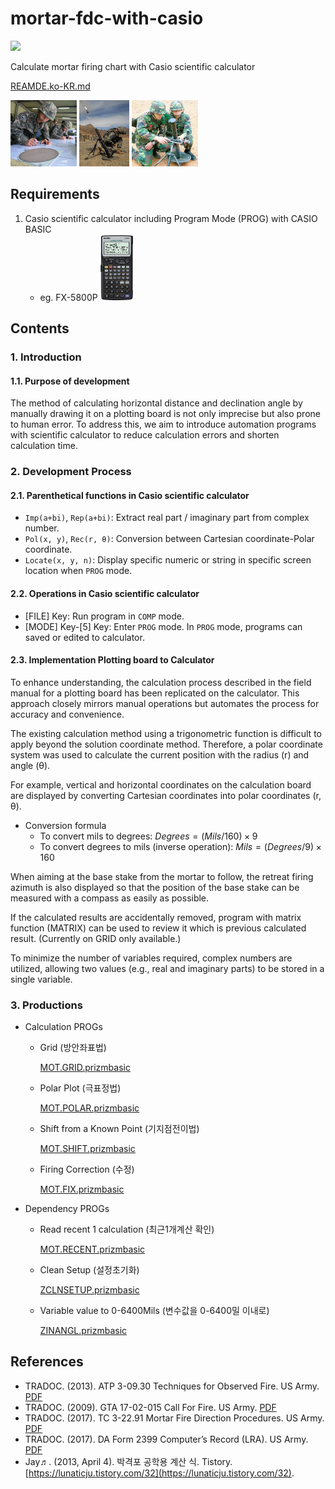 # mortar-fdc-with-casio

<img src="https://img.shields.io/badge/casio_basic-blue?style=for-the-badge&logo=visualbasic&logoColor=ffffff" />

Calculate mortar firing chart with Casio scientific calculator

[REAMDE.ko-KR.md](./README.ko-KR.md)

<p>
    <img height="106" src="./assets/20240214_194740.png" />
    <img height="106" src="./assets/2018121900868_0.jpg" />
    <img height="106" src="./assets/20231021_111008.jpg" />
</p>

## Requirements

1. Casio scientific calculator including Program Mode (PROG) with CASIO BASIC 
   - eg. FX-5800P <img height="106" src="./assets/20240429_082707.jpg" />

## Contents

### 1. Introduction

   #### 1.1. Purpose of development

   The method of calculating horizontal distance and declination angle by manually drawing it on a plotting board is not only imprecise but also prone to human error. To address this, we aim to introduce automation programs with scientific calculator to reduce calculation errors and shorten calculation time.

### 2. Development Process

   #### 2.1. Parenthetical functions in Casio scientific calculator

   - ```Imp(a+bi)```, ```Rep(a+bi)```: Extract real part / imaginary part from complex number.
   - ```Pol(x, y)```, ```Rec(r, θ)```: Conversion between Cartesian coordinate-Polar coordinate.
   - ```Locate(x, y, n)```: Display specific numeric or string in specific screen location when ```PROG``` mode.

   #### 2.2. Operations in Casio scientific calculator

   - [FILE] Key: Run program in ```COMP``` mode.
   - [MODE] Key-[5] Key: Enter ```PROG``` mode. In ```PROG``` mode, programs can saved or edited to calculator.

   #### 2.3. Implementation Plotting board to Calculator

   To enhance understanding, the calculation process described in the field manual for a plotting board has been replicated on the calculator. This approach closely mirrors manual operations but automates the process for accuracy and convenience.
   
   The existing calculation method using a trigonometric function is difficult to apply beyond the solution coordinate method. Therefore, a polar coordinate system was used to calculate the current position with the radius (r) and angle (θ).

   For example, vertical and horizontal coordinates on the calculation board are displayed by converting Cartesian coordinates into polar coordinates (r, θ).
   
   - Conversion formula
       - To convert mils to degrees: $`Degrees = (Mils / 160) × 9`$
       - To convert degrees to mils (inverse operation): $`Mils = (Degrees / 9) × 160`$
   
   When aiming at the base stake from the mortar to follow, the retreat firing azimuth is also displayed so that the position of the base stake can be measured with a compass as easily as possible.
   
   If the calculated results are accidentally removed, program with matrix function (MATRIX) can be used to review it which is previous calculated result. (Currently on GRID only available.)
   
   To minimize the number of variables required, complex numbers are utilized, allowing two values (e.g., real and imaginary parts) to be stored in a single variable.

### 3. Productions
   
   - Calculation PROGs

      - Grid (방안좌표법)

        [MOT.GRID.prizmbasic](./src/prizmbasic/MOT.GRID.prizmbasic)

      - Polar Plot (극표정법)
      
         [MOT.POLAR.prizmbasic](./src/prizmbasic/MOT.POLAR.prizmbasic)
         
      - Shift from a Known Point (기지점전이법)
      
         [MOT.SHIFT.prizmbasic](./src/prizmbasic/MOT.SHIFT.prizmbasic)
         
      - Firing Correction (수정)
      
         [MOT.FIX.prizmbasic](./src/prizmbasic/MOT.FIX.prizmbasic)
         
   - Dependency PROGs
   
      - Read recent 1 calculation (최근1개계산 확인)
      
         [MOT.RECENT.prizmbasic](./src/prizmbasic/MOT.RECENT.prizmbasic)
         
      - Clean Setup (설정초기화)
      
         [ZCLNSETUP.prizmbasic](./src/prizmbasic/ZCLNSETUP.prizmbasic)
         
      - Variable value to 0-6400Mils (변수값을 0-6400밀 이내로)
      
         [ZINANGL.prizmbasic](./src/prizmbasic/ZINANGL.prizmbasic)

## References

- TRADOC. (2013). ATP 3-09.30 Techniques for Observed Fire. US Army. [PDF](./references-archive/ARN5011_ATP%203-09x30%20FINAL%20WEB.pdf)
- TRADOC. (2009). GTA 17-02-015 Call For Fire. US Army. [PDF](./references-archive/call_for_fire.pdf)
- TRADOC. (2017). TC 3-22.91 Mortar Fire Direction Procedures. US Army. [PDF](./references-archive/ARN3488_TC%203-22x91%20FINAL%20WEB%201.pdf)
- TRADOC. (2017). DA Form 2399 Computer’s Record (LRA). US Army. [PDF](./references-archive/ARN3823_DA%20FORM%202399%20FINAL.pdf)
- Jay♬. (2013, April 4). 박격포 공학용 계산 식. Tistory. [https://lunaticju.tistory.com/32](https://lunaticju.tistory.com/32).
